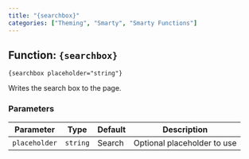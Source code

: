 ```yaml
---
title: "{searchbox}"
categories: ["Theming", "Smarty", "Smarty Functions"]
---
```


## Function: `{searchbox}`

```
{searchbox placeholder="string"}
```

Writes the search box to the page.

### Parameters

Parameter       | Type      | Default   | Description
---             | ---       | ---       | ---
`placeholder`   | `string`  | Search    | Optional placeholder to use
